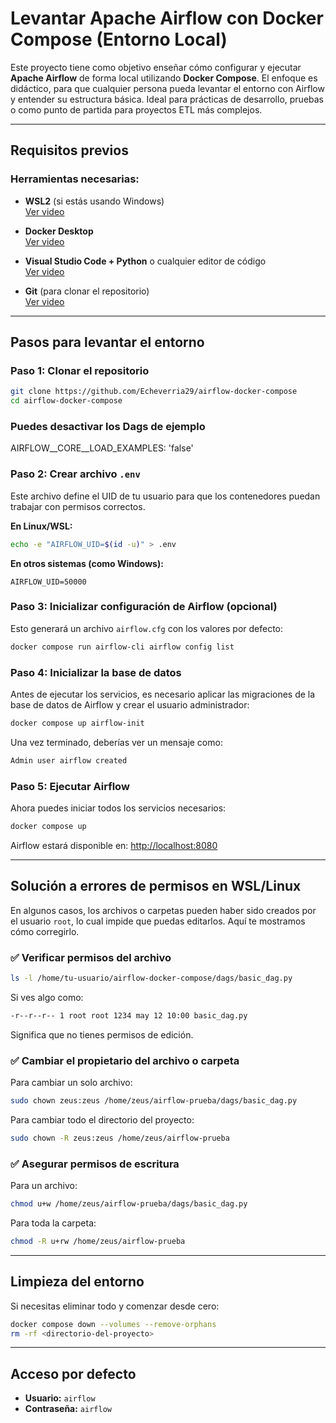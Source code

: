 # Levantar Apache Airflow con Docker Compose (Entorno Local)

Este proyecto tiene como objetivo enseñar cómo configurar y ejecutar **Apache Airflow** de forma local utilizando **Docker Compose**. El enfoque es didáctico, para que cualquier persona pueda levantar el entorno con Airflow y entender su estructura básica. Ideal para prácticas de desarrollo, pruebas o como punto de partida para proyectos ETL más complejos.

---

## Requisitos previos

### Herramientas necesarias:

- **WSL2** (si estás usando Windows)  
  [Ver video](https://www.youtube.com/watch?v=nkwvDatrKGM&ab_channel=JashTechTV)

- **Docker Desktop**  
  [Ver video](https://www.youtube.com/watch?v=jiJFDwmWrWk&ab_channel=UskoKruM2010)

- **Visual Studio Code + Python** o cualquier editor de código  
  [Ver video](https://www.youtube.com/watch?v=1E44n9NL2gw&ab_channel=OssabaTech)

- **Git** (para clonar el repositorio)  
  [Ver video](https://www.youtube.com/watch?v=wVKyeLs0hfg&ab_channel=FerDaniele)

---

## Pasos para levantar el entorno

### Paso 1: Clonar el repositorio

```bash
git clone https://github.com/Echeverria29/airflow-docker-compose
cd airflow-docker-compose
```
### Puedes desactivar los Dags de ejemplo
AIRFLOW__CORE__LOAD_EXAMPLES: 'false'

### Paso 2: Crear archivo `.env`

Este archivo define el UID de tu usuario para que los contenedores puedan trabajar con permisos correctos.

**En Linux/WSL:**

```bash
echo -e "AIRFLOW_UID=$(id -u)" > .env
```

**En otros sistemas (como Windows):**

```env
AIRFLOW_UID=50000
```

### Paso 3: Inicializar configuración de Airflow (opcional)

Esto generará un archivo `airflow.cfg` con los valores por defecto:

```bash
docker compose run airflow-cli airflow config list
```

### Paso 4: Inicializar la base de datos

Antes de ejecutar los servicios, es necesario aplicar las migraciones de la base de datos de Airflow y crear el usuario administrador:

```bash
docker compose up airflow-init
```

Una vez terminado, deberías ver un mensaje como:

```bash
Admin user airflow created
```

### Paso 5: Ejecutar Airflow

Ahora puedes iniciar todos los servicios necesarios:

```bash
docker compose up
```

Airflow estará disponible en: [http://localhost:8080](http://localhost:8080)

---

## Solución a errores de permisos en WSL/Linux

En algunos casos, los archivos o carpetas pueden haber sido creados por el usuario `root`, lo cual impide que puedas editarlos. Aquí te mostramos cómo corregirlo.

### ✅ Verificar permisos del archivo

```bash
ls -l /home/tu-usuario/airflow-docker-compose/dags/basic_dag.py
```

Si ves algo como:

```bash
-r--r--r-- 1 root root 1234 may 12 10:00 basic_dag.py
```

Significa que no tienes permisos de edición.

### ✅ Cambiar el propietario del archivo o carpeta

Para cambiar un solo archivo:

```bash
sudo chown zeus:zeus /home/zeus/airflow-prueba/dags/basic_dag.py
```

Para cambiar todo el directorio del proyecto:

```bash
sudo chown -R zeus:zeus /home/zeus/airflow-prueba
```

### ✅ Asegurar permisos de escritura

Para un archivo:

```bash
chmod u+w /home/zeus/airflow-prueba/dags/basic_dag.py
```

Para toda la carpeta:

```bash
chmod -R u+rw /home/zeus/airflow-prueba
```

---

## Limpieza del entorno

Si necesitas eliminar todo y comenzar desde cero:

```bash
docker compose down --volumes --remove-orphans
rm -rf <directorio-del-proyecto>
```

---

## Acceso por defecto

- **Usuario:** `airflow`  
- **Contraseña:** `airflow`
